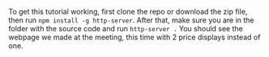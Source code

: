 To get this tutorial working, first clone the repo or download the zip file, then
run `npm install -g http-server`. After that, make sure you are in the folder with the source code
and run `http-server .` You should see the webpage we made at the meeting, this time with 2 price
displays instead of one.
